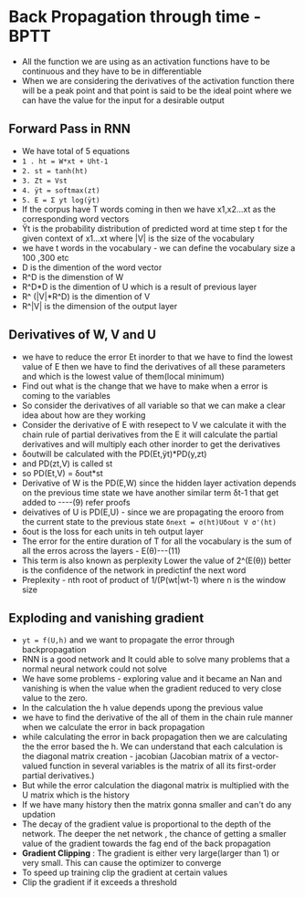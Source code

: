 # Back Propagation through time - BPTT
- All the function we are using as an activation functions have to be continuous and they have to be in differentiable
- When we are considering the derivatives of the activation function there will be a peak point and that point is said to be the ideal point where we can have the value for the input for a desirable output
## Forward Pass in RNN
- We have total of 5 equations
- `1 . ht = W*xt + Uht-1 `
- `2. st = tanh(ht)`
- `3. Zt = Vst`
- `4. ÿt = softmax(zt)`
- `5. E = Σ yt log(ÿt)`
- If the corpus have T words coming in then we have x1,x2...xt as the corresponding word vectors
- Ÿt is the probability distribution of predicted word at time step t for the given context of x1...xt where |V| is the size of the vocabulary
- we have t words in the vocabulary - we can define the vocabulary size a 100 ,300 etc
- D is the dimention of the word vector
- R^D is the dimenstion of W
- R^D*D is the dimention of U which is a result of previous layer
- R^ (|V|*R^D) is the dimention of V
- R^|V| is the dimension of the output layer

## Derivatives of W, V and U
- we have to reduce the error Et inorder to that we have to  find the lowest value of E  then we have to find the derivatives of all these parameters and which is the lowest value of them(local minimum)
- Find out what is the change that we have to make when a error is coming to the variables
- So consider the derivatives of all variable so that we can make a clear idea about how are they working
- Consider the derivative of E   with resepect to V we calculate it with the chain rule of partial derivatives from the E it will calculate the partial derivatives and will multiply each other inorder to get the derivatives
- δoutwill be calculated with the PD(Et,ÿt)*PD(y,zt)
- and PD(zt,V) is called st
- so PD(Et,V) = δout*st
-  Derivative of W is the PD(E,W) since the hidden layer activation depends on the previous time state we have another similar term  δt-1 that get added to ----(9) refer proofs
- deivatives of U is PD(E,U) - since we are propagating the erooro from the current state to the previous state `δnext = σ(ht)Uδout V σ'(ht)`
- δout is the loss for each units in teh output layer
- The error for the entire duration of T for all the vocabulary is the sum of all the erros across the layers - E(θ)---(11)
- This term is also known as perplexity Lower the value of 2^(E(θ)) better is the confidence of the network in predictinf the next word
- Preplexity - nth root of product of 1/(P(wt|wt-1) where n is the window size
## Exploding and vanishing gradient
- `yt = f(U,h)` and we want to propagate the error through backpropagation
- RNN is a good network and It could able to solve many problems that a normal neural network could not solve
- We have some problems - exploring value and it became an Nan and vanishing is when the value when the gradient reduced to very close value to the zero.
- In the calculation the h value depends upong the previous value
- we have to find the derivative of the all of them in the chain rule manner when we calculate the error in back propagation
- while calculating the error in back propagation then we are calculating the the error based the h. We can understand that each calculation is the diagonal matrix creation - jacobian (Jacobian matrix of a vector-valued function in several variables is the matrix of all its first-order partial derivatives.)
- But while the error calculation the diagonal matrix is multiplied with the U matrix which is the history
- If we have many history then the matrix gonna smaller and can't do any updation
- The decay of the gradient value is proportional to the depth of the network. The deeper the net network , the chance of getting a smaller value of the gradient towards the fag end of the back propagation
- **Gradient Clipping** : The gradient is either very large(larger than 1) or very small. This can cause the optimizer to converge
- To speed up training clip the gradient at certain values
- Clip the gradient if it exceeds a threshold 

